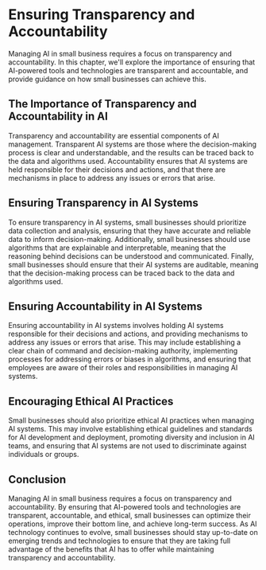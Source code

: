 Ensuring Transparency and Accountability
==================================================================================

Managing AI in small business requires a focus on transparency and accountability. In this chapter, we'll explore the importance of ensuring that AI-powered tools and technologies are transparent and accountable, and provide guidance on how small businesses can achieve this.

The Importance of Transparency and Accountability in AI
-------------------------------------------------------

Transparency and accountability are essential components of AI management. Transparent AI systems are those where the decision-making process is clear and understandable, and the results can be traced back to the data and algorithms used. Accountability ensures that AI systems are held responsible for their decisions and actions, and that there are mechanisms in place to address any issues or errors that arise.

Ensuring Transparency in AI Systems
-----------------------------------

To ensure transparency in AI systems, small businesses should prioritize data collection and analysis, ensuring that they have accurate and reliable data to inform decision-making. Additionally, small businesses should use algorithms that are explainable and interpretable, meaning that the reasoning behind decisions can be understood and communicated. Finally, small businesses should ensure that their AI systems are auditable, meaning that the decision-making process can be traced back to the data and algorithms used.

Ensuring Accountability in AI Systems
-------------------------------------

Ensuring accountability in AI systems involves holding AI systems responsible for their decisions and actions, and providing mechanisms to address any issues or errors that arise. This may include establishing a clear chain of command and decision-making authority, implementing processes for addressing errors or biases in algorithms, and ensuring that employees are aware of their roles and responsibilities in managing AI systems.

Encouraging Ethical AI Practices
--------------------------------

Small businesses should also prioritize ethical AI practices when managing AI systems. This may involve establishing ethical guidelines and standards for AI development and deployment, promoting diversity and inclusion in AI teams, and ensuring that AI systems are not used to discriminate against individuals or groups.

Conclusion
----------

Managing AI in small business requires a focus on transparency and accountability. By ensuring that AI-powered tools and technologies are transparent, accountable, and ethical, small businesses can optimize their operations, improve their bottom line, and achieve long-term success. As AI technology continues to evolve, small businesses should stay up-to-date on emerging trends and technologies to ensure that they are taking full advantage of the benefits that AI has to offer while maintaining transparency and accountability.
